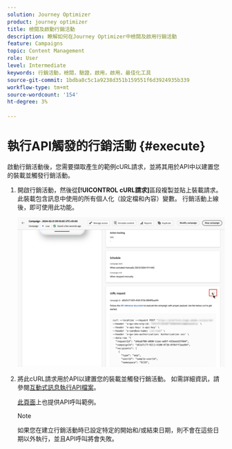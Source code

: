 ```yaml
---
solution: Journey Optimizer
product: journey optimizer
title: 檢閱及啟動行銷活動
description: 瞭解如何在Journey Optimizer中檢閱及啟用行銷活動
feature: Campaigns
topic: Content Management
role: User
level: Intermediate
keywords: 行銷活動，檢閱，驗證，啟用，啟用，最佳化工具
source-git-commit: 1bdba8c5c1a9238d351b159551f6d3924935b339
workflow-type: tm+mt
source-wordcount: '154'
ht-degree: 3%

---
```



# 執行API觸發的行銷活動 {#execute}

啟動行銷活動後，您需要擷取產生的範例cURL請求，並將其用於API中以建置您的裝載並觸發行銷活動。

1. 開啟行銷活動，然後從&#x200B;**[!UICONTROL cURL請求]**&#x200B;區段複製並貼上裝載請求。 此裝載包含訊息中使用的所有個人化（設定檔和內容）變數。 行銷活動上線後，即可使用此功能。

   ![](assets/api-triggered-curl.png)

1. 將此cURL請求用於API以建置您的裝載並觸發行銷活動。 如需詳細資訊，請參閱[互動式訊息執行API檔案](https://developer.adobe.com/journey-optimizer-apis/references/messaging/#tag/execution)。


   [此頁面](https://developer.adobe.com/journey-optimizer-apis/references/messaging-samples/)上也提供API呼叫範例。

   >[!NOTE]
   >
   >如果您在建立行銷活動時已設定特定的開始和/或結束日期，則不會在這些日期以外執行，並且API呼叫將會失敗。
